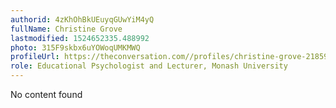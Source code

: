 ```yaml
---
authorid: 4zKhOhBkUEuyqGUwYiM4yQ
fullName: Christine Grove
lastmodified: 1524652335.488992
photo: 315F9skbx6uYOWoqUMKMWQ
profileUrl: https://theconversation.com//profiles/christine-grove-218597
role: Educational Psychologist and Lecturer, Monash University
---
```

No content found